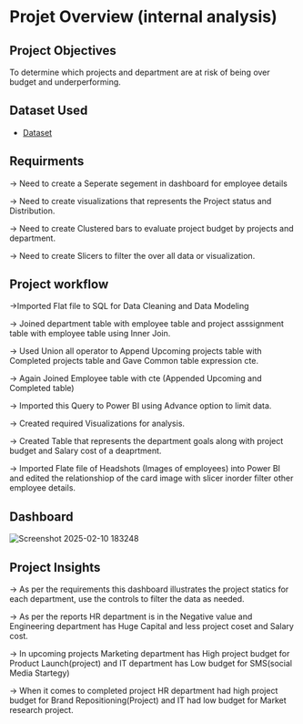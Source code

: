 # Projet Overview (internal analysis)

## Project Objectives
 To determine which projects and department are at risk of being over budget and underperforming.


## Dataset Used 

- <a href = "https://github.com/Harivardhanan13/BA-project2/tree/main/Data%20Analysis%20Project%20Files" > Dataset </a>
 
## Requirments

  -> Need to create a Seperate segement in dashboard for employee details
 
  -> Need to create visualizations that represents the Project status and Distribution.

  -> Need to create Clustered bars to evaluate project budget by projects and department.

  -> Need to create Slicers to filter the over all data or visualization.


  ## Project workflow 

   ->Imported Flat file to SQL for Data Cleaning and Data Modeling 


-> Joined department table with employee table and project asssignment table with employee table using Inner Join.

-> Used Union all operator to Append Upcoming projects table with Completed projects table and Gave Common table expression cte. 

-> Again Joined Employee table with cte (Appended Upcoming and Completed table)

-> Imported this Query to Power BI using Advance option to limit data.

-> Created required Visualizations for analysis.

-> Created Table that represents the department goals along with project budget and Salary cost of a deaprtment. 

-> Imported Flate file of Headshots (Images of employees) into Power BI and edited the relationshiop of the card image with slicer inorder filter other employee details.

## Dashboard

  ![Screenshot 2025-02-10 183248](https://github.com/user-attachments/assets/a9756962-1e30-4baf-a9f1-ac79502706df)

## Project Insights

 -> As per the requirements this dashboard illustrates the project statics for each department, use the controls to filter the data as needed.

-> As per the reports HR department is in the Negative value and Engineering department has Huge Capital and less project coset and Salary cost.

-> In upcoming projects Marketing department has High project budget for Product Launch(project) and IT department has Low budget for SMS(social Media Startegy)

-> When it comes to completed project HR department had high project budget for Brand Repositioning(Project) and IT had low budget for Market research project.


